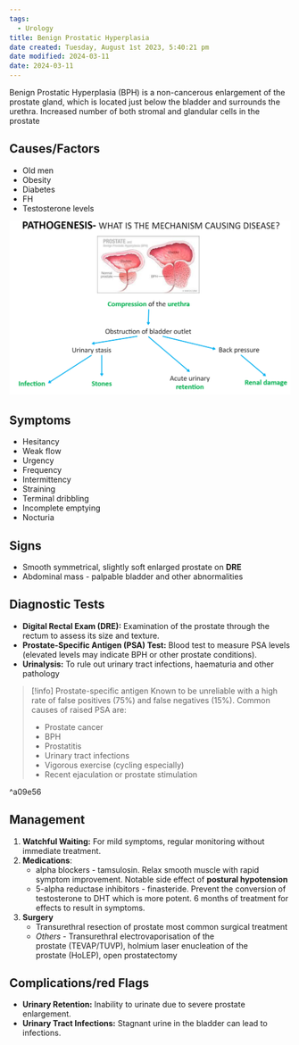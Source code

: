 ```yaml
---
tags:
  - Urology
title: Benign Prostatic Hyperplasia
date created: Tuesday, August 1st 2023, 5:40:21 pm
date modified: 2024-03-11
date: 2024-03-11
---
```


Benign Prostatic Hyperplasia (BPH) is a non-cancerous enlargement of the prostate gland, which is located just below the bladder and surrounds the urethra. Increased number of both stromal and glandular cells in the prostate

## Causes/Factors

- Old men
- Obesity
- Diabetes
- FH
- Testosterone levels

![|525](z_attachments/525.png)

## Symptoms

- Hesitancy
- Weak flow
- Urgency 
- Frequency 
- Intermittency
- Straining
- Terminal dribbling
- Incomplete emptying 
- Nocturia 
## Signs

- Smooth symmetrical, slightly soft enlarged prostate on **DRE**
- Abdominal mass - palpable bladder and other abnormalities 
## Diagnostic Tests

- **Digital Rectal Exam (DRE):** Examination of the prostate through the rectum to assess its size and texture.
- **Prostate-Specific Antigen (PSA) Test:** Blood test to measure PSA levels (elevated levels may indicate BPH or other prostate conditions).
- **Urinalysis:** To rule out urinary tract infections, haematuria and other pathology

> [!info] Prostate-specific antigen
> Known to be unreliable with a high rate of false positives (75%) and false negatives (15%). Common causes of raised PSA are:
> - Prostate cancer
> - BPH
> - Prostatitis
> - Urinary tract infections
> - Vigorous exercise (cycling especially)
> - Recent ejaculation or prostate stimulation

^a09e56

## Management

1. **Watchful Waiting:** For mild symptoms, regular monitoring without immediate treatment.
2. **Medications**:
	- alpha blockers - tamsulosin. Relax smooth muscle with rapid symptom improvement. Notable side effect of **postural hypotension**
	- 5-alpha reductase inhibitors - finasteride. Prevent the conversion of testosterone to DHT which is more potent. 6 months of treatment for effects to result in symptoms.
3. **Surgery**
	- Transurethral resection of prostate most common surgical treatment
	- *Others* - Transurethral electrovaporisation of the prostate (TEVAP/TUVP), holmium laser enucleation of the prostate (HoLEP), open prostatectomy

## Complications/red Flags

- **Urinary Retention:** Inability to urinate due to severe prostate enlargement.
- **Urinary Tract Infections:** Stagnant urine in the bladder can lead to infections.